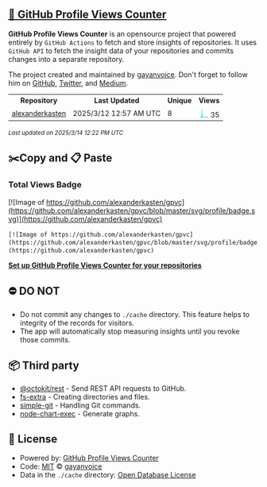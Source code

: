 ## [🚀 GitHub Profile Views Counter](https://github.com/gayanvoice/github-profile-views-counter)
**GitHub Profile Views Counter** is an opensource project that powered entirely by  `GitHub Actions` to fetch and store insights of repositories.
It uses `GitHub API` to fetch the insight data of your repositories and commits changes into a separate repository.

The project created and maintained by [gayanvoice](https://github.com/gayanvoice). Don't forget to follow him on [GitHub](https://github.com/gayanvoice), [Twitter](https://twitter.com/gayanvoice), and [Medium](https://gayanvoice.medium.com/).

<table>
	<tr>
		<th>
			Repository
		</th>
		<th>
			Last Updated
		</th>
		<th>
			Unique
		</th>
		<th>
			Views
		</th>
	</tr>
	<tr>
		<td>
			<a href="https://github.com/alexanderkasten/gpvc/tree/master/readme/692100595/year.md">
				alexanderkasten
			</a>
		</td>
		<td>
			2025/3/12 12:57 AM UTC
		</td>
		<td>
			8
		</td>
		<td>
			<img alt="Response time graph" src="https://github.com/alexanderkasten/gpvc/raw/master/graph/692100595/small/year.png" height="20"> 35
		</td>
	</tr>
</table>

<small><i>Last updated on 2025/3/14 12:22 PM UTC</i></small>

## ✂️Copy and 📋 Paste
### Total Views Badge
[![Image of https://github.com/alexanderkasten/gpvc](https://github.com/alexanderkasten/gpvc/blob/master/svg/profile/badge.svg)](https://github.com/alexanderkasten/gpvc)

```readme
[![Image of https://github.com/alexanderkasten/gpvc](https://github.com/alexanderkasten/gpvc/blob/master/svg/profile/badge.svg)](https://github.com/alexanderkasten/gpvc)
```
[**Set up GitHub Profile Views Counter for your repositories**](https://github.com/gayanvoice/github-profile-views-counter)
## ⛔ DO NOT
- Do not commit any changes to `./cache` directory. This feature helps to integrity of the records for visitors.
- The app will automatically stop measuring insights until you revoke those commits.
## 📦 Third party

- [@octokit/rest](https://www.npmjs.com/package/@octokit/rest) - Send REST API requests to GitHub.
- [fs-extra](https://www.npmjs.com/package/fs-extra) - Creating directories and files.
- [simple-git](https://www.npmjs.com/package/simple-git) - Handling Git commands.
- [node-chart-exec](https://www.npmjs.com/package/node-chart-exec) - Generate graphs.
## 📄 License
- Powered by: [GitHub Profile Views Counter](https://github.com/gayanvoice/github-profile-views-counter)
- Code: [MIT](./LICENSE) © [gayanvoice](https://github.com/gayanvoice)
- Data in the `./cache` directory: [Open Database License](https://opendatacommons.org/licenses/odbl/1-0/)